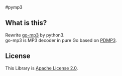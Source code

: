 #pymp3

## What is this?
Rewrite [go-mp3](https://github.com/hajimehoshi/go-mp3) by python3.  
go-mp3 is MP3 decoder in pure Go based on [PDMP3](https://github.com/technosaurus/PDMP3).

## License
This Library is [Apache License 2.0](LICENSE).
